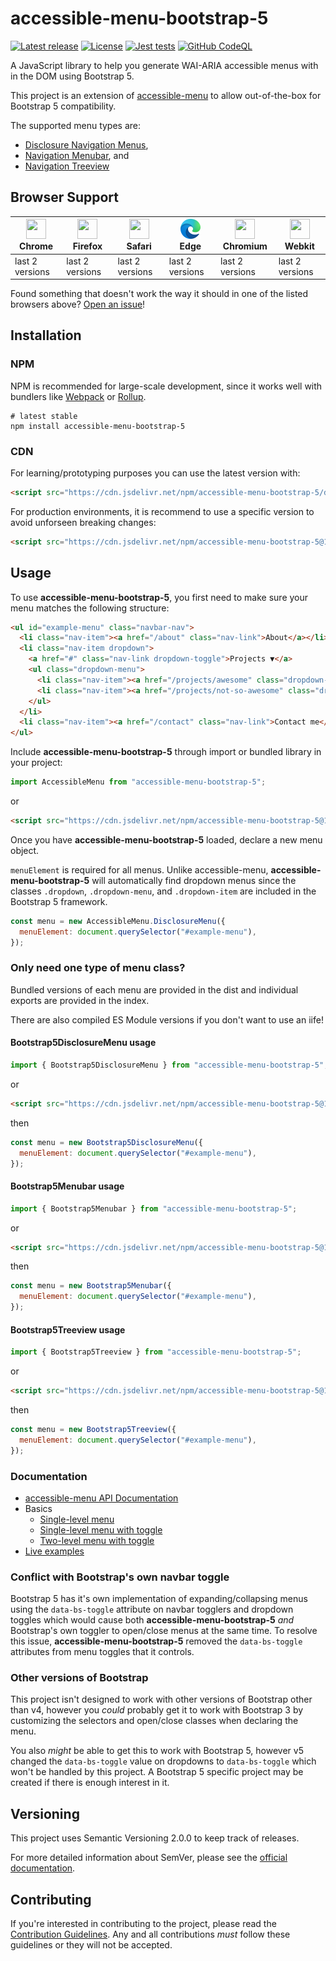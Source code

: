 # accessible-menu-bootstrap-5

[![Latest release](https://img.shields.io/npm/v/accessible-menu-bootstrap-5?label=RELEASE&style=for-the-badge)](https://www.npmjs.com/package/accessible-menu-bootstrap-5)
[![License](https://img.shields.io/github/license/NickDJM/accessible-menu-bootstrap-5?style=for-the-badge)](/LICENSE)
[![Jest tests](https://img.shields.io/github/actions/workflow/status/nickdjm/accessible-menu-bootstrap-5/test.yml?branch=1.x&label=Tests&style=for-the-badge)](https://github.com/NickDJM/accessible-menu-bootstrap-5/actions/workflows/test.yml)
[![GitHub CodeQL](https://img.shields.io/github/actions/workflow/status/nickdjm/accessible-menu-bootstrap-5/codeql-analysis.yml?branch=1.x&label=CodeQL&style=for-the-badge)](https://github.com/NickDJM/accessible-menu-bootstrap-5/actions/workflows/codeql-analysis.yml)

A JavaScript library to help you generate WAI-ARIA accessible menus with in the DOM using Bootstrap 5.

This project is an extension of [accessible-menu](https://github.com/NickDJM/accessible-menu) to allow out-of-the-box for Bootstrap 5 compatibility.

The supported menu types are:

- [Disclosure Navigation Menus](https://www.w3.org/WAI/ARIA/apg/patterns/disclosure/examples/disclosure-navigation/),
- [Navigation Menubar](https://www.w3.org/WAI/ARIA/apg/patterns/menubar/examples/menubar-navigation/), and
- [Navigation Treeview](https://www.w3.org/WAI/ARIA/apg/patterns/treeview/examples/treeview-navigation/)

## Browser Support

| <img src="https://raw.githubusercontent.com/alrra/browser-logos/main/src/chrome/chrome.svg" role="presentation" width="32px" height="32px" /><br />Chrome | <img src="https://raw.githubusercontent.com/alrra/browser-logos/main/src/firefox/firefox.svg" role="presentation" width="32px" height="32px" /><br />Firefox | <img src="https://raw.githubusercontent.com/alrra/browser-logos/main/src/safari/safari_32x32.png" role="presentation" width="32px" height="32px" /><br />Safari  | <img src="https://raw.githubusercontent.com/alrra/browser-logos/main/src/edge/edge.svg" role="presentation" width="32px" height="32px" /><br />Edge | <img src="https://raw.githubusercontent.com/alrra/browser-logos/main/src/chromium/chromium.svg" role="presentation" width="32px" height="32px" /><br />Chromium | <img src="https://raw.githubusercontent.com/alrra/browser-logos/main/src/webkit/webkit.svg" role="presentation" width="32px" height="32px" /><br />Webkit |
| --- | --- | --- | --- | --- | --- |
| last 2 versions | last 2 versions | last 2 versions | last 2 versions | last 2 versions | last 2 versions |

Found something that doesn't work the way it should in one of the listed browsers above? [Open an issue](https://github.com/NickDJM/accessible-menu-bootstrap-5/issues/new?assignees=&labels=bug&template=bug_report.md&title=Bug%3A+%5BBrief+Description%5D)!

## Installation

### NPM

NPM is recommended for large-scale development, since it works well with bundlers like [Webpack](https://webpack.js.org/) or [Rollup](https://rollupjs.org/guide/en/).

```shell
# latest stable
npm install accessible-menu-bootstrap-5
```

### CDN

For learning/prototyping purposes you can use the latest version with:

```html
<script src="https://cdn.jsdelivr.net/npm/accessible-menu-bootstrap-5/dist/accessible-menu-bs5.js"></script>
```

For production environments, it is recommend to use a specific version to avoid unforseen breaking changes:

```html
<script src="https://cdn.jsdelivr.net/npm/accessible-menu-bootstrap-5@1.0.0/dist/accessible-menu-bs5.min.js"></script>
```

## Usage

To use **accessible-menu-bootstrap-5**, you first need to make sure your menu matches the following structure:

```html
<ul id="example-menu" class="navbar-nav">
  <li class="nav-item"><a href="/about" class="nav-link">About</a></li>
  <li class="nav-item dropdown">
    <a href="#" class="nav-link dropdown-toggle">Projects ▼</a>
    <ul class="dropdown-menu">
      <li class="nav-item"><a href="/projects/awesome" class="dropdown-item">Awesome project</a></li>
      <li class="nav-item"><a href="/projects/not-so-awesome" class="dropdown-item">Not-so-awesome project</a></li>
    </ul>
  </li>
  <li class="nav-item"><a href="/contact" class="nav-link">Contact me</a></li>
</ul>
```

Include **accessible-menu-bootstrap-5** through import or bundled library in your project:

```js
import AccessibleMenu from "accessible-menu-bootstrap-5";
```

or

```html
<script src="https://cdn.jsdelivr.net/npm/accessible-menu-bootstrap-5@1.0.0/dist/accessible-menu-bs5.min.js"></script>
```

Once you have **accessible-menu-bootstrap-5** loaded, declare a new menu object.

`menuElement` is required for all menus. Unlike accessible-menu, **accessible-menu-bootstrap-5** will automatically find dropdown menus since the classes `.dropdown`, `.dropdown-menu`, and `.dropdown-item` are included in the Bootstrap 5 framework.

```js
const menu = new AccessibleMenu.DisclosureMenu({
  menuElement: document.querySelector("#example-menu"),
});
```

### Only need one type of menu class?

Bundled versions of each menu are provided in the dist and individual exports are provided in the index.

There are also compiled ES Module versions if you don't want to use an iife!

#### Bootstrap5DisclosureMenu usage

```js
import { Bootstrap5DisclosureMenu } from "accessible-menu-bootstrap-5";
```

or

```html
<script src="https://cdn.jsdelivr.net/npm/accessible-menu-bootstrap-5@1.0.0/dist/disclosure-menu-bs5.min.js"></script>
```

then

```js
const menu = new Bootstrap5DisclosureMenu({
  menuElement: document.querySelector("#example-menu"),
});
```

#### Bootstrap5Menubar usage

```js
import { Bootstrap5Menubar } from "accessible-menu-bootstrap-5";
```

or

```html
<script src="https://cdn.jsdelivr.net/npm/accessible-menu-bootstrap-5@1.0.0/dist/menubar-bs5.min.js"></script>
```

then

```js
const menu = new Bootstrap5Menubar({
  menuElement: document.querySelector("#example-menu"),
});
```

#### Bootstrap5Treeview usage

```js
import { Bootstrap5Treeview } from "accessible-menu-bootstrap-5";
```

or

```html
<script src="https://cdn.jsdelivr.net/npm/accessible-menu-bootstrap-5@1.0.0/dist/treeview-bs5.min.js"></script>
```

then

```js
const menu = new Bootstrap5Treeview({
  menuElement: document.querySelector("#example-menu"),
});
```

### Documentation

- [accessible-menu API Documentation](https://accessible-menu.netlify.app/)
- Basics
  - [Single-level menu](docs/basics/single-level-menu.md)
  - [Single-level menu with toggle](docs/basics/single-level-menu-with-toggle.md)
  - [Two-level menu with toggle](docs/basics/two-level-menu-with-toggle.md)
- [Live examples](https://mandrasch.github.io/accessible-menu-bootstrap-examples/)

### Conflict with Bootstrap's own navbar toggle

Bootstrap 5 has it's own implementation of expanding/collapsing menus using the `data-bs-toggle` attribute on navbar togglers and dropdown toggles which would cause both **accessible-menu-bootstrap-5** _and_ Bootstrap's own toggler to open/close menus at the same time. To resolve this issue, **accessible-menu-bootstrap-5** removed the `data-bs-toggle` attributes from menu toggles that it controls.

### Other versions of Bootstrap

This project isn't designed to work with other versions of Bootstrap other than v4, however you _could_ probably get it to work with Bootstrap 3 by customizing the selectors and open/close classes when declaring the menu.

You also _might_ be able to get this to work with Bootstrap 5, however v5 changed the `data-bs-toggle` value on dropdowns to `data-bs-toggle` which won't be handled by this project. A Bootstrap 5 specific project may be created if there is enough interest in it.

## Versioning

This project uses Semantic Versioning 2.0.0 to keep track of releases.

For more detailed information about SemVer, please see the [official documentation](https://semver.org/).

## Contributing

If you're interested in contributing to the project, please read the [Contribution Guidelines](.github/CONTRIBUTING.md). Any and all contributions _must_ follow these guidelines or they will not be accepted.
